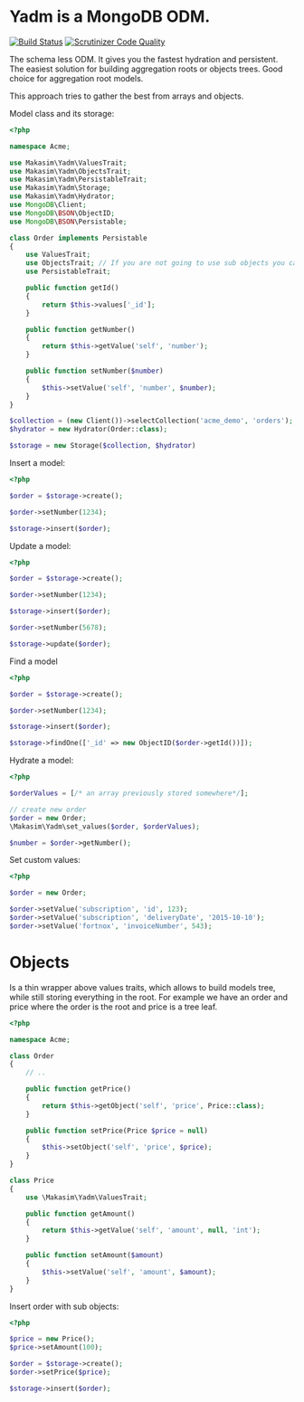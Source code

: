 # Yadm is a MongoDB ODM.

[![Build Status](https://travis-ci.org/postalservice14/yadm.svg?branch=master)](https://travis-ci.org/postalservice14/yadm)
[![Scrutinizer Code Quality](https://scrutinizer-ci.com/g/postalservice14/yadm/badges/quality-score.png?b=master)](https://scrutinizer-ci.com/g/postalservice14/yadm/?branch=master)

The schema less ODM. It gives you the fastest hydration and persistent. The easiest solution for building aggregation roots or objects trees. Good choice for aggregation root models.

This approach tries to gather the best from arrays and objects.

Model class and its storage:

```php
<?php

namespace Acme;

use Makasim\Yadm\ValuesTrait;
use Makasim\Yadm\ObjectsTrait;
use Makasim\Yadm\PersistableTrait;
use Makasim\Yadm\Storage;
use Makasim\Yadm\Hydrator;
use MongoDB\Client;
use MongoDB\BSON\ObjectID;
use MongoDB\BSON\Persistable;

class Order implements Persistable
{
    use ValuesTrait;
    use ObjectsTrait; // If you are not going to use sub objects you can remove it.
    use PersistableTrait;

    public function getId()
    {
        return $this->values['_id'];
    }

    public function getNumber()
    {
        return $this->getValue('self', 'number');
    }

    public function setNumber($number)
    {
        $this->setValue('self', 'number', $number);
    }
}

$collection = (new Client())->selectCollection('acme_demo', 'orders');
$hydrator = new Hydrator(Order::class);

$storage = new Storage($collection, $hydrator)
```

Insert a model:

```php
<?php

$order = $storage->create();

$order->setNumber(1234);

$storage->insert($order);
```

Update a model:

```php
<?php

$order = $storage->create();

$order->setNumber(1234);

$storage->insert($order);

$order->setNumber(5678);

$storage->update($order);
```

Find a model

```php
<?php

$order = $storage->create();

$order->setNumber(1234);

$storage->insert($order);

$storage->findOne(['_id' => new ObjectID($order->getId())]);
```

Hydrate a model:

```php
<?php

$orderValues = [/* an array previously stored somewhere*/];

// create new order
$order = new Order;
\Makasim\Yadm\set_values($order, $orderValues);

$number = $order->getNumber();
```

Set custom values:

```php
<?php

$order = new Order;

$order->setValue('subscription', 'id', 123);
$order->setValue('subscription', 'deliveryDate', '2015-10-10');
$order->setValue('fortnox', 'invoiceNumber', 543);
```

# Objects

Is a thin wrapper above values traits, which allows to build models tree, while still storing everything in the root.
For example we have an order and price where the order is the root and price is a tree leaf.

```php
<?php

namespace Acme;

class Order
{
    // ..

    public function getPrice()
    {
        return $this->getObject('self', 'price', Price::class);
    }

    public function setPrice(Price $price = null)
    {
        $this->setObject('self', 'price', $price);
    }
}

class Price
{
    use \Makasim\Yadm\ValuesTrait;

    public function getAmount()
    {
        return $this->getValue('self', 'amount', null, 'int');
    }

    public function setAmount($amount)
    {
        $this->setValue('self', 'amount', $amount);
    }
}
```

Insert order with sub objects:

```php
<?php

$price = new Price();
$price->setAmount(100);

$order = $storage->create();
$order->setPrice($price);

$storage->insert($order);
```
